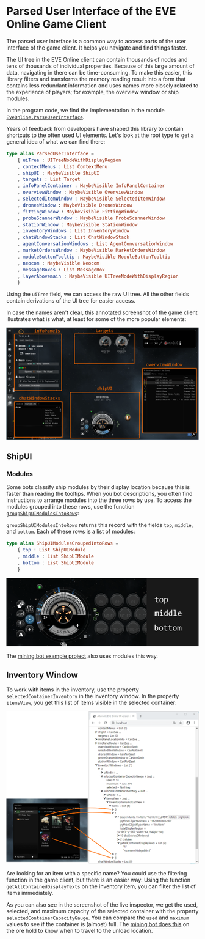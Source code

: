 # Parsed User Interface of the EVE Online Game Client

The parsed user interface is a common way to access parts of the user interface of the game client. It helps you navigate and find things faster.

The UI tree in the EVE Online client can contain thousands of nodes and tens of thousands of individual properties. Because of this large amount of data, navigating in there can be time-consuming. To make this easier, this library filters and transforms the memory reading result into a form that contains less redundant information and uses names more closely related to the experience of players; for example, the overview window or ship modules.

In the program code, we find the implementation in the module [`EveOnline.ParseUserInterface`](https://github.com/Viir/bots/blob/7a6fc657af8c1464a840aef2a0ff2c27e145078f/implement/applications/eve-online/eve-online-mining-bot/src/EveOnline/ParseUserInterface.elm).

Years of feedback from developers have shaped this library to contain shortcuts to the often used UI elements. Let's look at the root type to get a general idea of what we can find there:

```Elm
type alias ParsedUserInterface =
    { uiTree : UITreeNodeWithDisplayRegion
    , contextMenus : List ContextMenu
    , shipUI : MaybeVisible ShipUI
    , targets : List Target
    , infoPanelContainer : MaybeVisible InfoPanelContainer
    , overviewWindow : MaybeVisible OverviewWindow
    , selectedItemWindow : MaybeVisible SelectedItemWindow
    , dronesWindow : MaybeVisible DronesWindow
    , fittingWindow : MaybeVisible FittingWindow
    , probeScannerWindow : MaybeVisible ProbeScannerWindow
    , stationWindow : MaybeVisible StationWindow
    , inventoryWindows : List InventoryWindow
    , chatWindowStacks : List ChatWindowStack
    , agentConversationWindows : List AgentConversationWindow
    , marketOrdersWindow : MaybeVisible MarketOrdersWindow
    , moduleButtonTooltip : MaybeVisible ModuleButtonTooltip
    , neocom : MaybeVisible Neocom
    , messageBoxes : List MessageBox
    , layerAbovemain : MaybeVisible UITreeNodeWithDisplayRegion
    }
```

Using the `uiTree` field, we can access the raw UI tree. All the other fields contain derivations of the UI tree for easier access.

In case the names aren't clear, this annotated screenshot of the game client illustrates what is what, at least for some of the more popular elements:

![Some elements of the parsed user interface](./image/2020-03-11-eve-online-parsed-user-interface-names.png)

## ShipUI

### Modules

Some bots classify ship modules by their display location because this is faster than reading the tooltips. When you bot descriptions, you often find instructions to arrange modules into the three rows by use.
To access the modules grouped into these rows, use the function [`groupShipUIModulesIntoRows`](https://github.com/Viir/bots/blob/7a6fc657af8c1464a840aef2a0ff2c27e145078f/implement/applications/eve-online/eve-online-mining-bot/src/EveOnline/ParseUserInterface.elm#L377-L378):

`groupShipUIModulesIntoRows` returns this record with the fields `top`, `middle`, and `bottom`. Each of these rows is a list of modules:

```Elm
type alias ShipUIModulesGroupedIntoRows =
    { top : List ShipUIModule
    , middle : List ShipUIModule
    , bottom : List ShipUIModule
    }
```

![Ship UI modules grouped into rows](./image/2020-03-11-eve-online-ship-ui-module-rows-names.png)

The [mining bot example project](https://github.com/Viir/bots/blob/7a6fc657af8c1464a840aef2a0ff2c27e145078f/implement/applications/eve-online/eve-online-mining-bot/src/Bot.elm) also uses modules this way.

## Inventory Window

To work with items in the inventory, use the property `selectedContainerInventory` in the inventory window. In the property `itemsView`, you get this list of items visible in the selected container:

![Inventory items](./image/2020-03-11-eve-online-parsed-user-interface-inventory-inspect.png)

Are looking for an item with a specific name? You could use the filtering function in the game client, but there is an easier way: Using the function `getAllContainedDisplayTexts` on the inventory item, you can filter the list of items immediately.

As you can also see in the screenshot of the live inspector, we get the used, selected, and maximum capacity of the selected container with the property `selectedContainerCapacityGauge`. You can compare the `used` and `maximum` values to see if the container is (almost) full. The [mining bot does this](https://github.com/Viir/bots/blob/7a6fc657af8c1464a840aef2a0ff2c27e145078f/implement/applications/eve-online/eve-online-mining-bot/src/Bot.elm#L865-L870) on the ore hold to know when to travel to the unload location.
